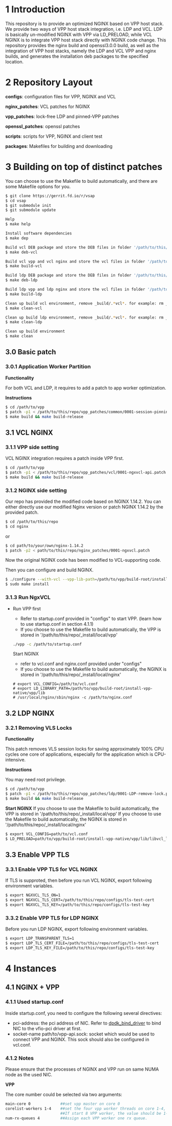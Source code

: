 # 1 Introduction
This repository is to provide an optimized NGINX based on VPP host stack.
We provide two ways of VPP host stack integration, i.e. LDP and VCL.
LDP is basically un-modified NGINX with VPP via LD_PRELOAD, while VCL NGINX is
to integrate VPP host stack directly with NGINX code change.
This repository provides the nginx build and openssl3.0.0 build, as well
as the integration of VPP host stacks, namely the LDP and VCL VPP and nginx
builds, and generates the installation deb packages to the specified location.

# 2 Repository Layout
**configs**: configuration files for VPP, NGINX and VCL

**nginx_patches**: VCL patches for NGINX

**vpp_patches**: lock-free LDP and pinned-VPP patches

**openssl_patches**: openssl patches

**scripts**: scripts for VPP, NGINX and client test

**packages**: Makefiles for building and downloading

# 3 Building on top of distinct patches

You can choose to use the Makefile to build automatically, and there are some Makefile options for you.

```bash
$ git clone https://gerrit.fd.io/r/vsap
$ cd vsap
$ git submodule init
$ git submodule update

Help
$ make help

Install software dependencies
$ make dep

Build vcl DEB package and store the DEB files in folder '/path/to/this/repo/deb-vcl'
$ make deb-vcl

Build vcl vpp and vcl nginx and store the vcl files in folder '/path/to/this/repo/_install/local'
$ make build-vcl

Build ldp DEB package and store the DEB files in folder '/path/to/this/repo/deb-ldp'
$ make deb-ldp

Build ldp vpp and ldp nginx and store the vcl files in folder '/path/to/this/repo/_install/local'
$ make build-ldp

Clean up build vcl environment, remove _build/.*vcl*. for example: rm _build/.vpp_vcl.build.ok and so on
$ make clean-vcl

Clean up build ldp environment, remove _build/.*vcl*. for example: rm _build/.vpp_ldp.build.ok and so on
$ make clean-ldp

Clean up build environment
$ make clean
```

## 3.0 Basic patch

### 3.0.1 Application Worker Partition
**Functionality**

For both VCL and LDP, it requires to add a patch to app worker optimization.

**Instructions**

```bash
$ cd /path/to/vpp
$ patch -p1 < /path/to/this/repo/vpp_patches/common/0001-session-pinning.patch
$ make build && make build-release
```

## 3.1 VCL NGINX

### 3.1.1 VPP side setting
VCL NGINX integration requires a patch inside VPP first.

```bash
$ cd /path/to/vpp
$ patch -p1 < /path/to/this/repo/vpp_patches/vcl/0001-ngxvcl-api.patch
$ make build && make build-release
```

### 3.1.2 NGINX side setting

Our repo has provided the modified code based on NGINX 1.14.2. You can either directly use our modified Nginx version or patch NGINX 1.14.2 by the provided patch.

```bash
$ cd /path/to/this/repo
$ cd nginx
```

or

```bash
$ cd path/to/your/own/nginx-1.14.2
$ patch -p2 < path/to/this/repo/nginx_patches/0001-ngxvcl.patch
```

Now the original NGINX code has been modified to VCL-supporting code.

Then you can configure and build NGINX.

```bash
$ ./configure --with-vcl --vpp-lib-path=/path/to/vpp/build-root/install-vpp-native/vpp/lib --vpp-src-path=/path/to/vpp/src
$ sudo make install
```

### 3.1.3 Run NgxVCL
- Run VPP first

  - Refer to startup.conf provided in "configs" to start VPP. (learn how to use startup.conf in section 4.1.1)
  - If you choose to use the Makefile to build automatically, the VPP is stored in '/path/to/this/repo/_install/local/vpp'

  ```bash
  ./vpp -c /path/to/startup.conf
  ```

  Start NGINX

  - refer to vcl.conf and nginx.conf provided under "configs"
  - If you choose to use the Makefile to build automatically, the NGINX is stored in '/path/to/this/repo/_install/local/nginx'

  ```
  # export VCL_CONFIG=/path/to/vcl.conf
  # export LD_LIBRARY_PATH=/path/to/vpp/build-root/install-vpp-native/vpp/lib
  # /usr/local/nginx/sbin/nginx -c /path/to/nginx.conf
  ```

## 3.2 LDP NGINX

### 3.2.1 Removing VLS Locks
**Functionality**

This patch removes VLS session locks for saving approximately 100% CPU cycles one core of applications, especially for the application which is CPU-intensive.

**Instructions**

You may need root privilege.

```bash
$ cd /path/to/vpp
$ patch -p1 < /path/to/this/repo/vpp_patches/ldp/0001-LDP-remove-lock.patch
$ make build && make build-release
```
**Start NGINX**
If you choose to use the Makefile to build automatically, the VPP is stored in '/path/to/this/repo/_install/local/vpp'
If you choose to use the Makefile to build automatically, the NGINX is stored in '/path/to/this/repo/_install/local/nginx'

```bash
$ export VCL_CONFIG=path/to/vcl.conf
$ LD_PRELOAD=path/to/vpp/build-root/install-vpp-native/vpp/lib/libvcl_ldpreload.so /usr/local/nginx/sbin/nginx -c path/to/nginx.conf
```

## 3.3 Enable VPP TLS

### 3.3.1 Enable VPP TLS for VCL NGINX
If TLS is supproted, then before you run VCL NGINX, export following environment variables.

```bash
$ export NGXVCL_TLS_ON=1
$ export NGXVCL_TLS_CERT=/path/to/this/repo/configs/tls-test-cert
$ export NGXVCL_TLS_KEY=/path/to/this/repo/configs/tls-test-key
```

### 3.3.2 Enable VPP TLS for LDP NGINX

Before you run LDP NGINX, export following environment variables.

```bash
$ export LDP_TRANSPARENT_TLS=1
$ export LDP_TLS_CERT_FILE=/path/to/this/repo/configs/tls-test-cert
$ export LDP_TLS_KEY_FILE=/path/to/this/repo/configs/tls-test-key
```

# 4 Instances

## 4.1 NGINX + VPP

### 4.1.1 Used startup.conf
Inside startup.conf, you need to configure the following several directives:
- pci-address: the pci address of NIC. Refer to [dpdk_bind_driver](http://doc.dpdk.org/guides/linux_gsg/linux_drivers.html) to bind NIC to the vfio-pci driver at first.
- socket-name path/to/vpp-api.sock: socket which would be used to connect VPP and NGINX. This sock should also be configured in vcl.conf.

### 4.1.2 Notes
Please ensure that the processes of NGINX and VPP run on same NUMA node as the used NIC.

**VPP**

The core number could be selected via two arguments:

```bash
main-core 0             ##set vpp master on core 0
corelist-workers 1-4    ##set the four vpp worker threads on core 1-4,
                        ##If start 8 VPP worker, the value should be 1-8 or x-(x+7)
num-rx-queues 4         ##Assign each VPP worker one rx queue.
```

